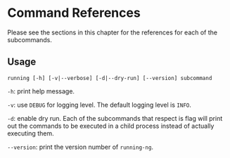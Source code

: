 # Command References
Please see the sections in this chapter for the references for each of the subcommands.

## Usage
```console
running [-h] [-v|--verbose] [-d|--dry-run] [--version] subcommand
```

`-h`: print help message.

`-v`: use `DEBUG` for logging level.
The default logging level is `INFO`.

`-d`: enable dry run.
Each of the subcommands that respect is flag will print out the commands to be executed in a child process instead of actually executing them.

`--version`: print the version number of `running-ng`.
